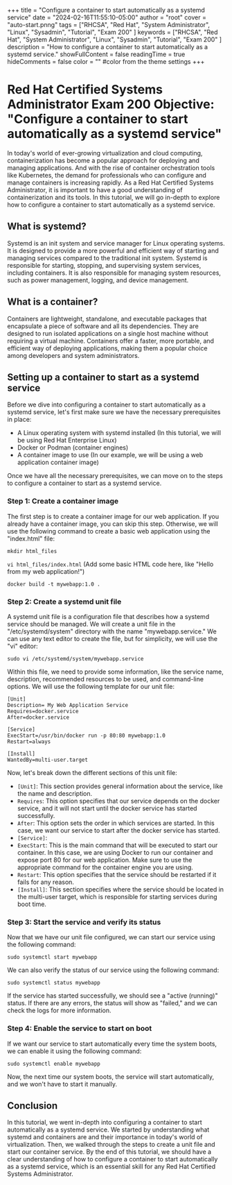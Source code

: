 +++
title = "Configure a container to start automatically as a systemd service"
date = "2024-02-16T11:55:10-05:00"
author = "root"
cover = "auto-start.pnng"
tags = ["RHCSA", "Red Hat", "System Administrator", "Linux", "Sysadmin", "Tutorial", "Exam 200" ]
keywords = ["RHCSA", "Red Hat", "System Administrator", "Linux", "Sysadmin", "Tutorial", "Exam 200" ]
description = "How to configure a container to start automatically as a systemd service."
showFullContent = false
readingTime = true
hideComments = false
color = "" #color from the theme settings
+++


# Red Hat Certified Systems Administrator Exam 200 Objective: "Configure a container to start automatically as a systemd service"

In today's world of ever-growing virtualization and cloud computing, containerization has become a popular approach for deploying and managing applications. And with the rise of container orchestration tools like Kubernetes, the demand for professionals who can configure and manage containers is increasing rapidly. As a Red Hat Certified Systems Administrator, it is important to have a good understanding of containerization and its tools. In this tutorial, we will go in-depth to explore how to configure a container to start automatically as a systemd service.

## What is systemd?

Systemd is an init system and service manager for Linux operating systems. It is designed to provide a more powerful and efficient way of starting and managing services compared to the traditional init system. Systemd is responsible for starting, stopping, and supervising system services, including containers. It is also responsible for managing system resources, such as power management, logging, and device management.

## What is a container?

Containers are lightweight, standalone, and executable packages that encapsulate a piece of software and all its dependencies. They are designed to run isolated applications on a single host machine without requiring a virtual machine. Containers offer a faster, more portable, and efficient way of deploying applications, making them a popular choice among developers and system administrators.

## Setting up a container to start as a systemd service

Before we dive into configuring a container to start automatically as a systemd service, let's first make sure we have the necessary prerequisites in place:

- A Linux operating system with systemd installed (In this tutorial, we will be using Red Hat Enterprise Linux)
- Docker or Podman (container engines)
- A container image to use (In our example, we will be using a web application container image)

Once we have all the necessary prerequisites, we can move on to the steps to configure a container to start as a systemd service.

### Step 1: Create a container image

The first step is to create a container image for our web application. If you already have a container image, you can skip this step. Otherwise, we will use the following command to create a basic web application using the "index.html" file:

`mkdir html_files`

`vi html_files/index.html` (Add some basic HTML code here, like "Hello from my web application!")

`docker build -t mywebapp:1.0 .`

### Step 2: Create a systemd unit file

A systemd unit file is a configuration file that describes how a systemd service should be managed. We will create a unit file in the "/etc/systemd/system" directory with the name "mywebapp.service." We can use any text editor to create the file, but for simplicity, we will use the "vi" editor:

`sudo vi /etc/systemd/system/mywebapp.service`

Within this file, we need to provide some information, like the service name, description, recommended resources to be used, and command-line options. We will use the following template for our unit file:

``` 
[Unit]
Description= My Web Application Service
Requires=docker.service
After=docker.service

[Service]
ExecStart=/usr/bin/docker run -p 80:80 mywebapp:1.0
Restart=always

[Install]
WantedBy=multi-user.target 
```

Now, let's break down the different sections of this unit file:

- `[Unit]`: This section provides general information about the service, like the name and description.
- `Requires`: This option specifies that our service depends on the docker service, and it will not start until the docker service has started successfully.
- `After`: This option sets the order in which services are started. In this case, we want our service to start after the docker service has started.
- `[Service]`:
- `ExecStart`: This is the main command that will be executed to start our container. In this case, we are using Docker to run our container and expose port 80 for our web application. Make sure to use the appropriate command for the container engine you are using.
- `Restart`: This option specifies that the service should be restarted if it fails for any reason.
- `[Install]`: This section specifies where the service should be located in the multi-user target, which is responsible for starting services during boot time.

### Step 3: Start the service and verify its status

Now that we have our unit file configured, we can start our service using the following command:

`sudo systemctl start mywebapp`

We can also verify the status of our service using the following command:

`sudo systemctl status mywebapp`

If the service has started successfully, we should see a "active (running)" status. If there are any errors, the status will show as "failed," and we can check the logs for more information.

### Step 4: Enable the service to start on boot

If we want our service to start automatically every time the system boots, we can enable it using the following command:

`sudo systemctl enable mywebapp`

Now, the next time our system boots, the service will start automatically, and we won't have to start it manually.

## Conclusion

In this tutorial, we went in-depth into configuring a container to start automatically as a systemd service. We started by understanding what systemd and containers are and their importance in today's world of virtualization. Then, we walked through the steps to create a unit file and start our container service. By the end of this tutorial, we should have a clear understanding of how to configure a container to start automatically as a systemd service, which is an essential skill for any Red Hat Certified Systems Administrator. 
